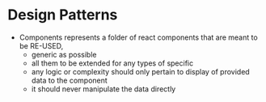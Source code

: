 # Design Patterns

- Components represents a folder of react components that are meant to be RE-USED,
    - generic as possible
    - all them to be extended for any types of specific
    - any logic or complexity should only pertain to display of provided data to the component
    - it should never manipulate the data directly
